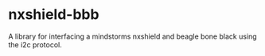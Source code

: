# nxshield-bbb

A library for interfacing a mindstorms nxshield and beagle bone black using the i2c protocol.

